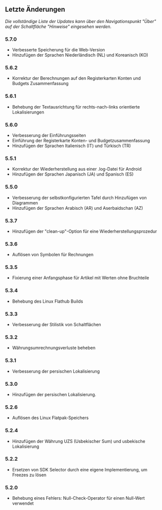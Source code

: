 ## Letzte Änderungen

_Die vollständige Liste der Updates kann über den Navigationspunkt "Über" auf der Schaltfläche "Hinweise" eingesehen werden._

### 5.7.0
- Verbesserte Speicherung für die Web-Version
- Hinzufügen der Sprachen Niederländisch (NL) und Koreanisch (KO)

### 5.6.2
- Korrektur der Berechnungen auf den Registerkarten Konten und Budgets Zusammenfassung

### 5.6.1
- Behebung der Textausrichtung für rechts-nach-links orientierte Lokalisierungen 

### 5.6.0
- Verbesserung der Einführungsseiten
- Einführung der Registerkarte Konten- und Budgetzusammenfassung
- Hinzufügen der Sprachen Italienisch (IT) und Türkisch (TR)

### 5.5.1
- Korrektur der Wiederherstellung aus einer .log-Datei für Android
- Hinzufügen der Sprachen Japanisch (JA) und Spanisch (ES) 

### 5.5.0
- Verbesserung der selbstkonfigurierten Tafel durch Hinzufügen von Diagrammen
- Hinzufügen der Sprachen Arabisch (AR) und Aserbaidschan (AZ)

### 5.3.7
- Hinzufügen der "clean-up"-Option für eine Wiederherstellungsprozedur  

### 5.3.6
- Auflösen von Symbolen für Rechnungen

### 5.3.5
- Fixierung einer Anfangsphase für Artikel mit Werten ohne Bruchteile

### 5.3.4
- Behebung des Linux Flathub Builds

### 5.3.3
- Verbesserung der Stilistik von Schaltflächen

### 5.3.2
- Währungsumrechnungsverluste beheben

### 5.3.1
- Verbesserung der persischen Lokalisierung

### 5.3.0
- Hinzufügen der persischen Lokalisierung.  

### 5.2.6
- Auflösen des Linux Flatpak-Speichers

### 5.2.4
- Hinzufügen der Währung UZS (Usbekischer Sum) und usbekische Lokalisierung

### 5.2.2
- Ersetzen von SDK Selector durch eine eigene Implementierung, um Freezes zu lösen

### 5.2.0
- Behebung eines Fehlers: Null-Check-Operator für einen Null-Wert verwendet
